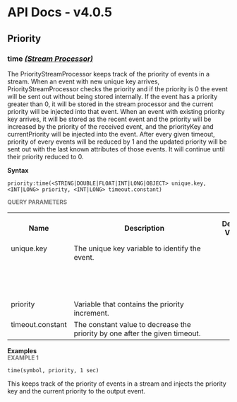# API Docs - v4.0.5

## Priority

### time *<a target="_blank" href="https://wso2.github.io/siddhi/documentation/siddhi-4.0/#stream-processor">(Stream Processor)</a>*

<p style="word-wrap: break-word">The PriorityStreamProcessor keeps track of the priority of events in a stream. When an event with new unique key arrives, PriorityStreamProcessor checks the priority and if the priority is 0 the event will be sent out without being stored internally. If the event has a priority greater than 0, it will be stored in the stream processor and the current priority will be injected into that event.  When an event with existing priority key arrives, it will be stored as the recent event and the priority will be increased by the priority of the received event, and the priorityKey and  currentPriority will be injected into the event. After every given timeout, priority of every events will be reduced by 1 and the updated priority will be sent out with the last known attributes of those events. It will continue until their priority reduced to 0.</p>

<span id="syntax" class="md-typeset" style="display: block; font-weight: bold;">Syntax</span>
```
priority:time(<STRING|DOUBLE|FLOAT|INT|LONG|OBJECT> unique.key, <INT|LONG> priority, <INT|LONG> timeout.constant)
```

<span id="query-parameters" class="md-typeset" style="display: block; color: rgba(0, 0, 0, 0.54); font-size: 12.8px; font-weight: bold;">QUERY PARAMETERS</span>
<table>
    <tr>
        <th>Name</th>
        <th style="min-width: 20em">Description</th>
        <th>Default Value</th>
        <th>Possible Data Types</th>
        <th>Optional</th>
        <th>Dynamic</th>
    </tr>
    <tr>
        <td style="vertical-align: top">unique.key</td>
        <td style="vertical-align: top; word-wrap: break-word">The unique key variable to identify the event.</td>
        <td style="vertical-align: top"></td>
        <td style="vertical-align: top">STRING<br>DOUBLE<br>FLOAT<br>INT<br>LONG<br>OBJECT</td>
        <td style="vertical-align: top">No</td>
        <td style="vertical-align: top">No</td>
    </tr>
    <tr>
        <td style="vertical-align: top">priority</td>
        <td style="vertical-align: top; word-wrap: break-word">Variable that contains the priority increment.</td>
        <td style="vertical-align: top"></td>
        <td style="vertical-align: top">INT<br>LONG</td>
        <td style="vertical-align: top">No</td>
        <td style="vertical-align: top">No</td>
    </tr>
    <tr>
        <td style="vertical-align: top">timeout.constant</td>
        <td style="vertical-align: top; word-wrap: break-word">The constant value to decrease the priority by one after the given timeout.</td>
        <td style="vertical-align: top"></td>
        <td style="vertical-align: top">INT<br>LONG</td>
        <td style="vertical-align: top">No</td>
        <td style="vertical-align: top">No</td>
    </tr>
</table>

<span id="examples" class="md-typeset" style="display: block; font-weight: bold;">Examples</span>
<span id="example-1" class="md-typeset" style="display: block; color: rgba(0, 0, 0, 0.54); font-size: 12.8px; font-weight: bold;">EXAMPLE 1</span>
```
time(symbol, priority, 1 sec)
```
<p style="word-wrap: break-word">This keeps track of the priority of events in a stream and injects the priority key and the current priority to the output event.</p>

